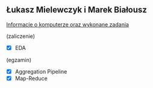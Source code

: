 ## Łukasz Mielewczyk i Marek Białousz

[Informacje o komputerze oraz wykonane zadania](https://romety2.github.io/nosql/)

(zaliczenie)

- [X] EDA

(egzamin)

- [X] Aggregation Pipeline
- [X] Map-Reduce